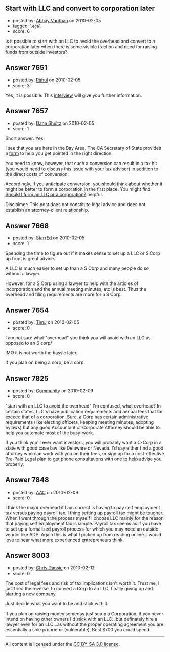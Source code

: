 ## Start with LLC and convert to corporation later

- posted by: [Abhay Vardhan](https://stackexchange.com/users/-1/2368-abhay-vardhan) on 2010-02-05
- tagged: `legal`
- score: 6

Is it possible to start with an LLC to avoid the overhead and convert to a corporation later when there is some visible traction and need for raising funds from outside investors?


## Answer 7651

- posted by: [Rahul](https://stackexchange.com/users/-1/2109-rahul) on 2010-02-05
- score: 3

<p>Yes, it is possible. This <a href="http://mixergy.com/bill-schreiber-fenwick-west/" rel="nofollow">interview</a> will give you further information.</p>



## Answer 7657

- posted by: [Dana Shultz](https://stackexchange.com/users/-1/1841-dana-shultz) on 2010-02-05
- score: 1

<p>Short answer: Yes.</p>

<p>I see that you are here in the Bay Area. The CA Secretary of State provides a <a href="http://www.sos.ca.gov/business/corp/pdf/articles/corp%5Farts%5Fconv%5Fllc.pdf" rel="nofollow">form</a> to help you get pointed in the right direction.</p>

<p>You need to know, however, that such a conversion can result in a tax hit (you would need to discuss this issue with your tax advisor) in addition to the direct costs of conversion.</p>

<p>Accordingly, if you anticipate conversion, you should think about whether it might be better to form a corporation in the first place. You might find <a href="http://danashultz.com/blog/2009/08/14/should-i-form-an-llc-or-a-corporation/" rel="nofollow">Should I form an LLC or a corporation?</a> helpful.</p>

<p>Disclaimer: This post does not constitute legal advice and does not establish an attorney-client relationship.</p>



## Answer 7668

- posted by: [StarrEd ](https://stackexchange.com/users/-1/1729-starred) on 2010-02-05
- score: 1

Spending the time to figure out if it makes sense to set up a LLC or S Corp up front is great advice.

A LLC is much easier to set up than a S Corp and many people do so without a lawyer. 

However, for a S Corp using a lawyer to help with the articles of incorporation and the annual meeting minutes, etc is best.  Thus the overhead and filing requirements are more for a S Corp.


## Answer 7654

- posted by: [TimJ](https://stackexchange.com/users/-1/1172-timj) on 2010-02-05
- score: 0

I am not sure what "overhead" you think you will avoid with an LLC as opposed to an S corp/

IMO it is not worth the hassle later.  

If you plan on being a corp, be a corp.  


## Answer 7825

- posted by: [Community](https://stackexchange.com/users/-1/-1-community) on 2010-02-09
- score: 0

"start with an LLC to avoid the overhead" I'm confused, what overhead? In certain states, LLC's have publication requirements and annual fees that far exceed that of a corporation. Sure, a Corp has certain administrative requirements (like electing officers, keeping meeting minutes, adopting bylaws) but any good Accountant or Corporate Attorney should be able to help you automate most of the busy-work. 

If you think you'll ever want investors, you will probably want a C-Corp in a state with good case law like Delaware or Nevada. I'd say either find a good attorney who can work with you on their fees, or sign up for a cost-effective Pre-Paid Legal plan to get phone consultations with one to help advise you properly. 


## Answer 7848

- posted by: [AAC](https://stackexchange.com/users/-1/1696-aac) on 2010-02-09
- score: 0

I think the major overhead if I am correct is having to pay self employment tax versus paying payroll tax.  I thing setting up payroll tax might be tougher.  When I went through the process myself I choose LLC mainly for the reason that paying self employment tax is simple.  Payroll tax seems as if you have to set up a formalized payroll process for which you may need an outside vendor like ADP.  Again this is what I picked up from reading online.  I would love to hear what more experienced entrepreneurs think.


## Answer 8003

- posted by: [Chris Dansie](https://stackexchange.com/users/-1/2053-chris-dansie) on 2010-02-12
- score: 0

The cost of legal fees and risk of tax implications isn't worth it. Trust me, I just tried the reverse, to convert a Corp to an LLC, finally giving up and starting a new company.

Just decide what you want to be and stick with it.

If you plan on raising money someday just setup a Corporation, if you never intend on having other owners I'd stick with an LLC...but definately hire a lawyer even for an LLC...as without the proper operating agreement you are essentially a sole proprietor (vulnerable). Best $700 you could spend.



---

All content is licensed under the [CC BY-SA 3.0 license](https://creativecommons.org/licenses/by-sa/3.0/).
